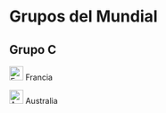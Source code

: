 # Grupos del Mundial

## Grupo C

<img alt="Francia"
src="http://flags.fmcdn.net/data/flags/w580/fr.png"
width="25" height="25"> Francia

<img alt="Australia"
src="http://flags.fmcdn.net/data/flags/w580/au.png"
width="25" height="25"> Australia

